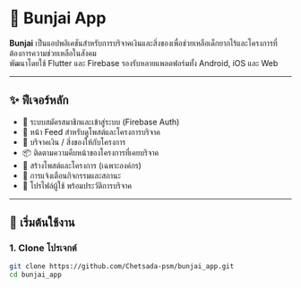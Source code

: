# 🌱 Bunjai App

**Bunjai** เป็นแอปพลิเคชันสำหรับการบริจาคเงินและสิ่งของเพื่อช่วยเหลือเด็กยากไร้และโครงการที่ต้องการความช่วยเหลือในสังคม  
พัฒนาโดยใช้ Flutter และ Firebase รองรับหลายแพลตฟอร์มทั้ง Android, iOS และ Web

---

## ✨ ฟีเจอร์หลัก

- 🔐 ระบบสมัครสมาชิกและเข้าสู่ระบบ (Firebase Auth)
- 📣 หน้า Feed สำหรับดูโพสต์และโครงการบริจาค
- 🎁 บริจาคเงิน / สิ่งของให้กับโครงการ
- 📦 ติดตามความคืบหน้าของโครงการที่เคยบริจาค
- 📝 สร้างโพสต์และโครงการ (เฉพาะองค์กร)
- 🔔 การแจ้งเตือนกิจกรรมและสถานะ
- 👤 โปรไฟล์ผู้ใช้ พร้อมประวัติการบริจาค

---

## 🚀 เริ่มต้นใช้งาน

### 1. Clone โปรเจกต์
```bash
git clone https://github.com/Chetsada-psm/bunjai_app.git
cd bunjai_app
